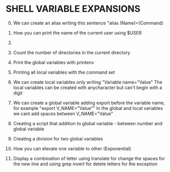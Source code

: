 # SHELL VARIABLE EXPANSIONS

0. We can create an alias writing this sentence "alias (Name)=(Command)
1. How you can print the name of the current user using $USER
2.
3. Count the number of directories in the current directory
4. Print the global variables with printenv
5. Printing all local variables with the command set
6. We can create local variables only writing "Variable name="Value"
The local variables can be created with anycharacter but can't begin with a digit
7. We can create a global variable adding export before the variable name, for example "export V_NAME="Value""
In the global and local variables we cant add spaces between V_NAME="Value"
8. Creating a script that addition to global variable - between number and global variable
9. Creating a division for two global variables
10. How you can elevate one variable to other (Exponential)

12. Display a combination of letter using translate for change the spaces for the new line and using grep invert for delete letters for the exception